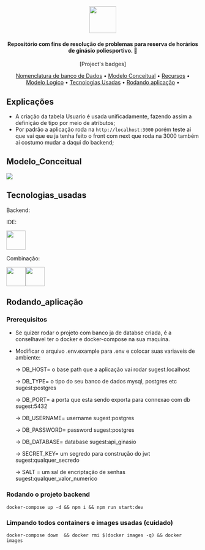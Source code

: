 <div align="center">
  <img src="https://github.com/oficina-do-brito/ginasio/blob/main/docs/modelagem/logo.png" width="70" height="70">
</div>

<h4 align="center">Repositório com fins de resolução de problemas para reserva de horários de ginásio poliesportivo. 📑</h4>

<p align="center">
  [Project's badges]
</p>

<p align="center">
  <a href="https://github.com/oficina-do-brito/ginasio/blob/main/docs/modelagem/nomenclatura.md">Nomenclatura de banco de Dados</a> •
  <a href="#Modelo_Conceitual">Modelo Conceitual</a> •
   <a href="https://github.com/oficina-do-brito/ginasio/blob/main/docs/modelagem/breakpoints.md">Recursos</a> •
  <a href="https://github.com/oficina-do-brito/ginasio/blob/main/docs/modelagem/modelo_logico.jpg">Modelo Logico</a> •
  <a href="#Tecnologias_usadas">Tecnologias Usadas</a> •
  <a href="#Rodando_aplicação">Rodando aplicação</a> •
</p>

## Explicações

-   A criação da tabela Usuario é usada unificadamente, fazendo assim a definição de tipo por meio de atributos;
- Por padrão a aplicação roda na ``` http://localhost:3000 ``` porém teste ai que vai que eu ja tenha feito o front com next que roda na 3000 também ai costumo mudar a daqui do backend;


## Modelo_Conceitual

<img src="https://github.com/oficina-do-brito/ginasio/blob/main/docs/modelagem/conceitual.jpg" />


## Tecnologias_usadas

Backend:

IDE:

<img src="https://user-images.githubusercontent.com/25181517/192108891-d86b6220-e232-423a-bf5f-90903e6887c3.png" width="50" height="50">

Combinação:

<img src="https://github.com/marwin1991/profile-technology-icons/assets/136815194/519bfaf3-c242-431e-a269-876979f05574" width="50" height="50"><img src="https://user-images.githubusercontent.com/25181517/117208740-bfb78400-adf5-11eb-97bb-09072b6bedfc.png" width="50" height="50">

## Rodando_aplicação

### Prerequisitos

-   Se quizer rodar o projeto com banco ja de databse criada, é a conselhavel ter o docker e docker-compose na sua maquina.
- Modificar o arquivo .env.example para .env e colocar suas variaveis de ambiente:

  -> DB_HOST= o base path que a aplicação vai rodar                     sugest:localhost 

  -> DB_TYPE= o tipo do seu banco de dados mysql, postgres etc          sugest:postgres

  -> DB_PORT= a porta que esta sendo exporta para connexao com db       sugest:5432

  -> DB_USERNAME= username                                              sugest:postgres    

  -> DB_PASSWORD= password                                              sugest:postgres

  -> DB_DATABASE= database                                              sugest:api_ginasio

  -> SECRET_KEY= um segredo para construção do jwt                      sugest:qualquer_secredo

  -> SALT = um sal de encriptação de senhas                             sugest:qualquer_valor_numerico

### Rodando o projeto backend

``` docker-compose up -d && npm i && npm run start:dev ```

### Limpando todos containers e images usadas (cuidado)

``` docker-compose down  && docker rmi $(docker images -q) && docker images ```
